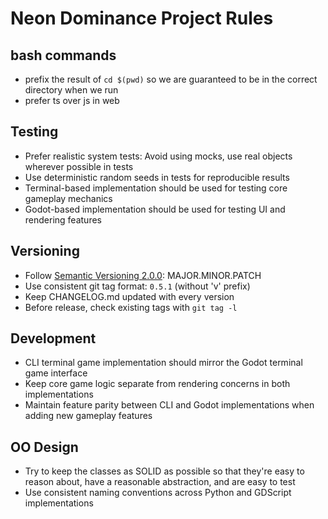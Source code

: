 # Neon Dominance Project Rules

## bash commands

* prefix the result of `cd $(pwd)` so we are guaranteed to be in the correct directory when we run
* prefer ts over js in web

## Testing
* Prefer realistic system tests: Avoid using mocks, use real objects wherever possible in tests
* Use deterministic random seeds in tests for reproducible results
* Terminal-based implementation should be used for testing core gameplay mechanics
* Godot-based implementation should be used for testing UI and rendering features

## Versioning

- Follow [Semantic Versioning 2.0.0](https://semver.org/spec/v2.0.0.html): MAJOR.MINOR.PATCH
- Use consistent git tag format: `0.5.1` (without 'v' prefix)
- Keep CHANGELOG.md updated with every version
- Before release, check existing tags with `git tag -l`


## Development
* CLI terminal game implementation should mirror the Godot terminal game interface
* Keep core game logic separate from rendering concerns in both implementations
* Maintain feature parity between CLI and Godot implementations when adding new gameplay features

## OO Design
* Try to keep the classes as SOLID as possible so that they're easy to reason about, have a reasonable abstraction, and are easy to test
* Use consistent naming conventions across Python and GDScript implementations